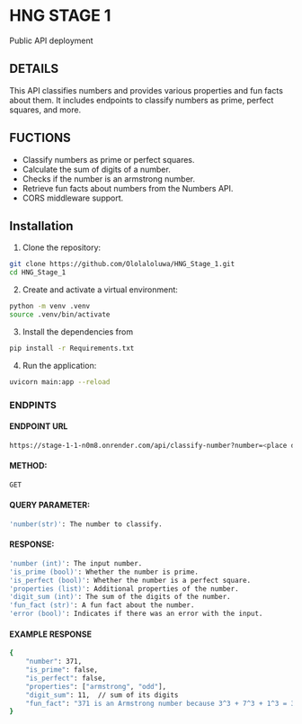 # HNG STAGE 1
Public API deployment
## DETAILS
This API  classifies numbers and provides various properties and fun facts about them. It includes endpoints to classify numbers as prime, perfect squares, and more.

## FUCTIONS
- Classify numbers as prime or perfect squares.
- Calculate the sum of digits of a number.
- Checks if the number is an armstrong number.
- Retrieve fun facts about numbers from the Numbers API.
- CORS middleware support.

## Installation

1. Clone the repository:

```sh
git clone https://github.com/Ololaloluwa/HNG_Stage_1.git
cd HNG_Stage_1

```
2. Create and activate a virtual environment:
```sh
python -m venv .venv
source .venv/bin/activate 
```

3. Install the dependencies from
```sh
pip install -r Requirements.txt
```
4.  Run the application:
```sh
uvicorn main:app --reload
```

### ENDPINTS
#### ENDPOINT URL
```sh
https://stage-1-1-n0m8.onrender.com/api/classify-number?number=<place digit>
```

#### METHOD:
 ```sh
 GET
 ```
#### QUERY PARAMETER:
```sh
'number(str)': The number to classify.
```
#### RESPONSE:
```sh
'number (int)': The input number.
'is_prime (bool)': Whether the number is prime.
'is_perfect (bool)': Whether the number is a perfect square.
'properties (list)': Additional properties of the number.
'digit_sum (int)': The sum of the digits of the number.
'fun_fact (str)': A fun fact about the number.
'error (bool)': Indicates if there was an error with the input.
```
#### EXAMPLE RESPONSE
```sh
{
    "number": 371,
    "is_prime": false,
    "is_perfect": false,
    "properties": ["armstrong", "odd"],
    "digit_sum": 11,  // sum of its digits
    "fun_fact": "371 is an Armstrong number because 3^3 + 7^3 + 1^3 = 371" //gotten from the numbers API
}
```
